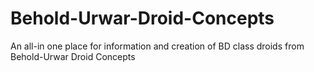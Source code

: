 # Behold-Urwar-Droid-Concepts
An all-in one place for information and creation of BD class droids from Behold-Urwar Droid Concepts
